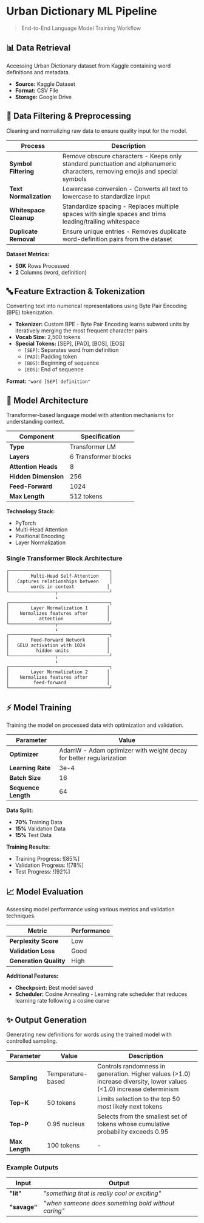 # Urban Dictionary ML Pipeline

> End-to-End Language Model Training Workflow

## 📊 Data Retrieval

Accessing Urban Dictionary dataset from Kaggle containing word definitions and metadata.

- **Source:** Kaggle Dataset
- **Format:** CSV File  
- **Storage:** Google Drive

## 🔧 Data Filtering & Preprocessing

Cleaning and normalizing raw data to ensure quality input for the model.

| Process | Description |
|---------|-------------|
| **Symbol Filtering** | Remove obscure characters - Keeps only standard punctuation and alphanumeric characters, removing emojis and special symbols |
| **Text Normalization** | Lowercase conversion - Converts all text to lowercase to standardize input |
| **Whitespace Cleanup** | Standardize spacing - Replaces multiple spaces with single spaces and trims leading/trailing whitespace |
| **Duplicate Removal** | Ensure unique entries - Removes duplicate word-definition pairs from the dataset |

**Dataset Metrics:**
- **50K** Rows Processed
- **2** Columns (word, definition)

## 🔤 Feature Extraction & Tokenization

Converting text into numerical representations using Byte Pair Encoding (BPE) tokenization.

- **Tokenizer:** Custom BPE - Byte Pair Encoding learns subword units by iteratively merging the most frequent character pairs
- **Vocab Size:** 2,500 tokens
- **Special Tokens:** [SEP], [PAD], [BOS], [EOS]
  - `[SEP]`: Separates word from definition
  - `[PAD]`: Padding token
  - `[BOS]`: Beginning of sequence
  - `[EOS]`: End of sequence

**Format:** `"word [SEP] definition"`

## 🧠 Model Architecture

Transformer-based language model with attention mechanisms for understanding context.

| Component | Specification |
|-----------|---------------|
| **Type** | Transformer LM |
| **Layers** | 6 Transformer blocks |
| **Attention Heads** | 8 |
| **Hidden Dimension** | 256 |
| **Feed-Forward** | 1024 |
| **Max Length** | 512 tokens |

**Technology Stack:**
- PyTorch
- Multi-Head Attention  
- Positional Encoding
- Layer Normalization

### Single Transformer Block Architecture

```
┌─────────────────────────────────────┐
│        Multi-Head Self-Attention    │
│   Captures relationships between    │
│        words in context            │
└─────────────────┬───────────────────┘
                  ↓
┌─────────────────────────────────────┐
│        Layer Normalization 1       │
│    Normalizes features after       │
│           attention                │
└─────────────────┬───────────────────┘
                  ↓
┌─────────────────────────────────────┐
│        Feed-Forward Network        │
│   GELU activation with 1024        │
│          hidden units              │
└─────────────────┬───────────────────┘
                  ↓
┌─────────────────────────────────────┐
│        Layer Normalization 2       │
│    Normalizes features after       │
│         feed-forward               │
└─────────────────────────────────────┘
```

## ⚡ Model Training

Training the model on processed data with optimization and validation.

| Parameter | Value |
|-----------|-------|
| **Optimizer** | AdamW - Adam optimizer with weight decay for better regularization |
| **Learning Rate** | 3e-4 |
| **Batch Size** | 16 |
| **Sequence Length** | 64 |

**Data Split:**
- **70%** Training Data
- **15%** Validation Data  
- **15%** Test Data

**Training Results:**
- Training Progress: ![85%]
- Validation Progress: ![78%]
- Test Progress: ![92%]

## 📈 Model Evaluation

Assessing model performance using various metrics and validation techniques.

| Metric | Performance |
|--------|-------------|
| **Perplexity Score** | Low |
| **Validation Loss** | Good |
| **Generation Quality** | High |

**Additional Features:**
- **Checkpoint:** Best model saved
- **Scheduler:** Cosine Annealing - Learning rate scheduler that reduces learning rate following a cosine curve

## ✨ Output Generation

Generating new definitions for words using the trained model with controlled sampling.

| Parameter | Value | Description |
|-----------|-------|-------------|
| **Sampling** | Temperature-based | Controls randomness in generation. Higher values (>1.0) increase diversity, lower values (<1.0) increase determinism |
| **Top-K** | 50 tokens | Limits selection to the top 50 most likely next tokens |
| **Top-P** | 0.95 nucleus | Selects from the smallest set of tokens whose cumulative probability exceeds 0.95 |
| **Max Length** | 100 tokens | - |

### Example Outputs

| Input | Output |
|-------|--------|
| **"lit"** | *"something that is really cool or exciting"* |
| **"savage"** | *"when someone does something bold without caring"* |
